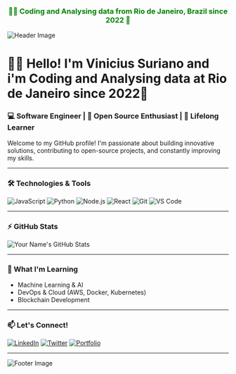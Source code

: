 
<h3 style="color: green;" align="center">🌴🦜 Coding and Analysing data from Rio de Janeiro, Brazil since 2022 🌴</h3>
<!-- Green-Themed Stylish GitHub Profile README -->

![Header Image](https://via.placeholder.com/1000x300/2ecc71/ffffff?text=Welcome+to+My+GitHub+Profile)

# 🌴🦜 Hello! I'm Vinicius Suriano and i'm Coding and Analysing data at Rio de Janeiro since 2022🌴

### 💻 Software Engineer | 🚀 Open Source Enthusiast | 🌱 Lifelong Learner

Welcome to my GitHub profile! I'm passionate about building innovative solutions, contributing to open-source projects, and constantly improving my skills.

---

### 🛠️ Technologies & Tools
![JavaScript](https://img.shields.io/badge/-JavaScript-2ecc71?style=flat-square&logo=javascript&logoColor=ffffff)
![Python](https://img.shields.io/badge/-Python-2ecc71?style=flat-square&logo=python&logoColor=ffffff)
![Node.js](https://img.shields.io/badge/-Node.js-2ecc71?style=flat-square&logo=node.js&logoColor=ffffff)
![React](https://img.shields.io/badge/-React-2ecc71?style=flat-square&logo=react&logoColor=ffffff)
![Git](https://img.shields.io/badge/-Git-2ecc71?style=flat-square&logo=git&logoColor=ffffff)
![VS Code](https://img.shields.io/badge/-VS_Code-2ecc71?style=flat-square&logo=visual-studio-code&logoColor=ffffff)

---

### ⚡ GitHub Stats

![Your Name's GitHub Stats](https://github-readme-stats.vercel.app/api?username=yourusername&show_icons=true&theme=radical&title_color=2ecc71&icon_color=ffffff&bg_color=00000000)

---

### 🌱 What I'm Learning

- Machine Learning & AI
- DevOps & Cloud (AWS, Docker, Kubernetes)
- Blockchain Development

---

### 📫 Let's Connect!

[![LinkedIn](https://img.shields.io/badge/-LinkedIn-2ecc71?style=flat-square&logo=linkedin&logoColor=ffffff)](https://linkedin.com/in/yourprofile)
[![Twitter](https://img.shields.io/badge/-Twitter-2ecc71?style=flat-square&logo=twitter&logoColor=ffffff)](https://twitter.com/yourusername)
[![Portfolio](https://img.shields.io/badge/-Portfolio-2ecc71?style=flat-square&logo=google-chrome&logoColor=ffffff)](https://yourwebsite.com)

---

![Footer Image](https://via.placeholder.com/1000x100/2ecc71/ffffff?text=Thank+You+for+Visiting!)
